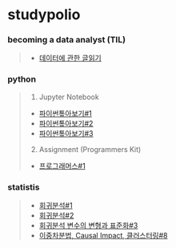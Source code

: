 # studypolio
### becoming a data analyst (TIL)
> - [데이터에 관한 글읽기](https://velog.io/@sunjoo)

### python
> 1. Jupyter Notebook
> - [파이썬톺아보기#1](py_grammer_1.html)
> - [파이썬톺아보기#2](py_grammer_2.html)
> - [파이썬톺아보기#3](py_grammer_3_1.html)
> 2. Assignment (Programmers Kit)
> - [프로그래머스#1](assignment_1.html)

### statistis
> - [회귀분석#1](Regression_1.html)
> - [회귀분석#2](Regression_2.html)
> - [회귀분석 변수의 변형과 표준화#3](Regression_3.html)
> - [이중차분법, Causal Impact, 클러스터링#8](casual_clustering_8.html)
